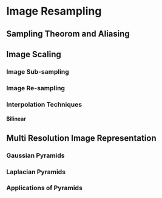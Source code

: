 # Image Resampling

## Sampling Theorom and Aliasing
## Image Scaling
### Image Sub-sampling
### Image Re-sampling
### Interpolation Techniques
#### Bilinear 
## Multi Resolution Image Representation
### Gaussian Pyramids
### Laplacian Pyramids
### Applications of Pyramids

